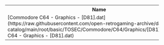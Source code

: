 <table>
<tr><th>Name</th><th>Size</th></tr>
<tr><td>
[Commodore C64 - Graphics - [D81].dat](https://raw.githubusercontent.com/open-retrogaming-archive/dat-catalog/main/root/basic/TOSEC/Commodore/C64/Graphics/[D81]/Commodore C64 - Graphics - [D81].dat)
</td><td>871</td></tr>
</table>
